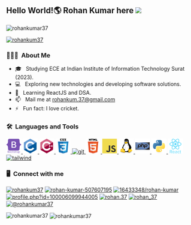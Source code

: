 <h2> Hello World!🌎 Rohan Kumar here <img src="https://raw.githubusercontent.com/iampavangandhi/iampavangandhi/master/gifs/Hi.gif" width="30px"></h2>

<p align="left"> <img src="https://komarev.com/ghpvc/?username=rohankumar37&label=Profile%20views&color=blue&style=flat" alt="rohankumar37" /> </p>
<p align="left"> <a href="https://twitter.com/rohankum37" target="blank"><img src="https://img.shields.io/twitter/follow/rohankum37?logo=twitter&style=for-the-badge" alt="rohankum37" /></a> </p>


<h3> 👨🏻‍💻 &nbsp;About Me </h3>

- 🎓 &nbsp; Studying ECE at Indian Institute of Information Technology Surat (2023).
- 💻 &nbsp; Exploring new technologies and developing software solutions.
- 🌱 &nbsp; Learning ReactJS and DSA.
- 📫 &nbsp; Mail me at rohankum.37@gmail.com
- ⚡ &nbsp; Fun fact: I love cricket.


<h3 align="left"> 🛠️ &nbsp;Languages and Tools</h3>
<p align="left"> <a href="https://getbootstrap.com" target="_blank" rel="noreferrer"> <img src="https://raw.githubusercontent.com/devicons/devicon/master/icons/bootstrap/bootstrap-plain-wordmark.svg" alt="bootstrap" width="40" height="40"/> </a> <a href="https://www.cprogramming.com/" target="_blank" rel="noreferrer"> <img src="https://raw.githubusercontent.com/devicons/devicon/master/icons/c/c-original.svg" alt="c" width="40" height="40"/> </a> <a href="https://www.w3schools.com/cpp/" target="_blank" rel="noreferrer"> <img src="https://raw.githubusercontent.com/devicons/devicon/master/icons/cplusplus/cplusplus-original.svg" alt="cplusplus" width="40" height="40"/> </a> <a href="https://www.w3schools.com/css/" target="_blank" rel="noreferrer"> <img src="https://raw.githubusercontent.com/devicons/devicon/master/icons/css3/css3-original-wordmark.svg" alt="css3" width="40" height="40"/> </a> <a href="https://git-scm.com/" target="_blank" rel="noreferrer"> <img src="https://www.vectorlogo.zone/logos/git-scm/git-scm-icon.svg" alt="git" width="40" height="40"/> </a> <a href="https://www.w3.org/html/" target="_blank" rel="noreferrer"> <img src="https://raw.githubusercontent.com/devicons/devicon/master/icons/html5/html5-original-wordmark.svg" alt="html5" width="40" height="40"/> </a> <a href="https://developer.mozilla.org/en-US/docs/Web/JavaScript" target="_blank" rel="noreferrer"> <img src="https://raw.githubusercontent.com/devicons/devicon/master/icons/javascript/javascript-original.svg" alt="javascript" width="40" height="40"/> </a> <a href="https://www.linux.org/" target="_blank" rel="noreferrer"> <img src="https://raw.githubusercontent.com/devicons/devicon/master/icons/linux/linux-original.svg" alt="linux" width="40" height="40"/> </a> <a href="https://www.php.net" target="_blank" rel="noreferrer"> <img src="https://raw.githubusercontent.com/devicons/devicon/master/icons/php/php-original.svg" alt="php" width="40" height="40"/> </a> <a href="https://www.python.org" target="_blank" rel="noreferrer"> <img src="https://raw.githubusercontent.com/devicons/devicon/master/icons/python/python-original.svg" alt="python" width="40" height="40"/> </a> <a href="https://reactjs.org/" target="_blank" rel="noreferrer"> <img src="https://raw.githubusercontent.com/devicons/devicon/master/icons/react/react-original-wordmark.svg" alt="react" width="40" height="40"/> </a> <a href="https://tailwindcss.com/" target="_blank" rel="noreferrer"> <img src="https://www.vectorlogo.zone/logos/tailwindcss/tailwindcss-icon.svg" alt="tailwind" width="40" height="40"/> </a> </p>
  

<h3 align="left"> 🖥️ &nbsp;Connect with me</h3>
<p align="left">
<a href="https://twitter.com/rohankum37" target="blank"><img align="center" src="https://raw.githubusercontent.com/rahuldkjain/github-profile-readme-generator/master/src/images/icons/Social/twitter.svg" alt="rohankum37" height="30" width="40" /></a>
<a href="https://linkedin.com/in/rohan-kumar-507607195" target="blank"><img align="center" src="https://raw.githubusercontent.com/rahuldkjain/github-profile-readme-generator/master/src/images/icons/Social/linked-in-alt.svg" alt="rohan-kumar-507607195" height="30" width="40" /></a>
<a href="https://stackoverflow.com/users/16433348/rohan-kumar" target="blank"><img align="center" src="https://raw.githubusercontent.com/rahuldkjain/github-profile-readme-generator/master/src/images/icons/Social/stack-overflow.svg" alt="16433348/rohan-kumar" height="30" width="40" /></a>
<a href="https://fb.com/profile.php?id=100006099944005" target="blank"><img align="center" src="https://raw.githubusercontent.com/rahuldkjain/github-profile-readme-generator/master/src/images/icons/Social/facebook.svg" alt="profile.php?id=100006099944005" height="30" width="40" /></a>
<a href="https://instagram.com/rohan.37" target="blank"><img align="center" src="https://raw.githubusercontent.com/rahuldkjain/github-profile-readme-generator/master/src/images/icons/Social/instagram.svg" alt="rohan.37" height="30" width="40" /></a>
<a href="https://www.codechef.com/users/rohan_37" target="blank"><img align="center" src="https://cdn.jsdelivr.net/npm/simple-icons@3.1.0/icons/codechef.svg" alt="rohan_37" height="30" width="40" /></a>
<a href="https://www.hackerearth.com/@rohankumar37" target="blank"><img align="center" src="https://raw.githubusercontent.com/rahuldkjain/github-profile-readme-generator/master/src/images/icons/Social/hackerearth.svg" alt="@rohankumar37" height="30" width="40" /></a>
</p>



<p><img align="left" src="https://github-readme-stats.vercel.app/api/top-langs?username=rohankumar37&show_icons=true&theme=tokyonight&locale=en&layout=compact" alt="rohankumar37" /></p>

<p>&nbsp;<img align="center" src="https://github-readme-stats.vercel.app/api?username=rohankumar37&show_icons=true&theme=tokyonight&locale=en" alt="rohankumar37" /></p>
